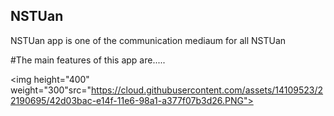 ## NSTUan
NSTUan app is one of the communication mediaum for all NSTUan

#The main features of this app are.....

<img height="400" weight="300"src="https://cloud.githubusercontent.com/assets/14109523/22190695/42d03bac-e14f-11e6-98a1-a377f07b3d26.PNG">
